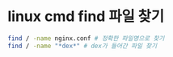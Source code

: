 # linux cmd find 파일 찾기

```sh
find / -name nginx.conf # 정확한 파일명으로 찾기
find / -name "*dex*" # dex가 들어간 파일 찾기
```
